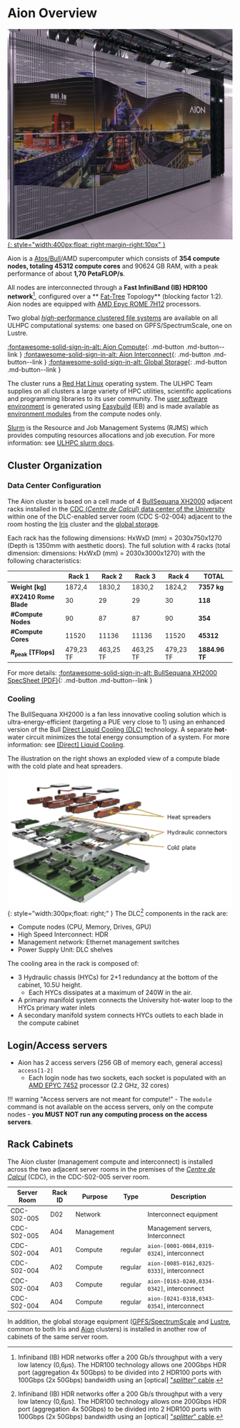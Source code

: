 # Aion Overview

[![](images/aion_compute_racks.jpg){: style="width:400px;float: right;margin-right:10px" }](BullSequanaXH2000_Features_Atos_supercomputers.pdf)

Aion is a [Atos/Bull](https://atos.net/en/solutions/high-performance-computing-hpc)/AMD supercomputer which consists of **354 compute nodes, totaling 45312 compute cores** and 90624 GB RAM,
with a peak performance of about **1,70 PetaFLOP/s**.

All nodes are interconnected through a **Fast InfiniBand (IB) HDR100 network**[^1], configured over a ** [Fat-Tree](https://clusterdesign.org/fat-trees/) Topology** (blocking factor 1:2).
Aion nodes are equipped with [AMD Epyc ROME 7H12](https://www.amd.com/en/products/cpu/amd-epyc-7h12) processors.

[^1]: Infiniband (IB) HDR networks offer a 200 Gb/s throughput with a very low latency (0,6$\mu$s). The HDR100 technology allows one 200Gbps HDR port (aggregation 4x 50Gbps) to be divided into 2 HDR100 ports with 100Gbps (2x 50Gbps) bandwidth using an [optical] ["_splitter_" cable](https://www.mellanox.com/related-docs/prod_cables/PB_MFS1S50-HxxxE_200Gbps_QSFP56_to_2x100Gbps_QSFP56_AOC.pdf).

Two global [_high_-performance clustered file systems](../../filesystems/index.md) are available on all ULHPC computational systems: one based on GPFS/SpectrumScale, one on Lustre.

[:fontawesome-solid-sign-in-alt: Aion Compute](compute.md){: .md-button .md-button--link } [:fontawesome-solid-sign-in-alt: Aion Interconnect](interconnect.md){: .md-button .md-button--link } [:fontawesome-solid-sign-in-alt: Global Storage](../../filesystems/index.md){: .md-button .md-button--link }

The cluster runs a [Red Hat Linux](https://www.redhat.com/) operating system.
The ULHPC Team supplies on all clusters a large variety of HPC utilities, scientific applications and programming libraries to its user community.
The [user software environment](../../software/index.md) is generated using [Easybuild](https://easybuild.readthedocs.io) (EB) and is made available as [environment modules](../../environment/modules.md) from the compute nodes only.

[Slurm](https://slurm.schedmd.com/documentation.html) is the Resource and Job Management Systems (RJMS) which provides computing resources allocations and job execution.
For more information: see [ULHPC slurm docs](../../slurm/index.md).

## Cluster Organization

### Data Center Configuration

The Aion cluster is based on a cell made of 4 [BullSequana XH2000](https://atos.net/en/solutions/high-performance-computing-hpc/bullsequana-x-supercomputers) adjacent racks installed in the [CDC (_Centre de Calcul_) data center of the University](../../data-center/index.md) within one of the DLC-enabled server room (CDC S-02-004) adjacent to the room hosting the [Iris](../iris/index.md) cluster and the [global storage](../../filesystems/index.md).

Each rack has the following dimensions: HxWxD (mm) = 2030x750x1270 (Depth is 1350mm with aesthetic doors).
The full solution with 4 racks (total dimension: dimensions: HxWxD (mm) = 2030x3000x1270) with the following characteristics:

|                              |    Rack 1 |    Rack 2 |    Rack 3 |    Rack 4 | __TOTAL__      |
|------------------------------|-----------|-----------|-----------|-----------|----------------|
| __Weight [kg]__              |    1872,4 |    1830,2 |    1830,2 |    1824,2 | __7357 kg__    |
| __#X2410 Rome Blade__        |        30 |        29 |        29 |        30 | __118__        |
| __#Compute Nodes__           |        90 |        87 |        87 |        90 | __354__        |
| __#Compute Cores__           |     11520 |     11136 |     11136 |     11520 | __45312__      |
| __$R_\text{peak}$ [TFlops]__ | 479,23 TF | 463,25 TF | 463,25 TF | 479,23 TF | __1884.96 TF__ |

For more details: [:fontawesome-solid-sign-in-alt: BullSequana XH2000 SpecSheet (PDF)](BullSequanaXH2000_Features_Atos_supercomputers.pdf){: .md-button .md-button--link }

### Cooling

The BullSequana XH2000 is a fan less innovative cooling solution which is ultra-energy-efficient (targeting a PUE very close to 1) using an enhanced version of the Bull [Direct Liquid Cooling (DLC)](../../data-center/index.md#direct-liquid-cooling) technology.
A separate **hot**-water circuit minimizes the total energy consumption of a system. For more information: see [[Direct] Liquid Cooling](../../data-center/index.md#direct-liquid-cooling).

The illustration on the right shows an exploded view of a compute blade with the cold plate and heat spreaders.
![](images/aion_DLC_blade_splitted_view.png){: style="width:300px;float: right;" }
The DLC[^1] components in the rack are:

* Compute nodes (CPU, Memory, Drives, GPU)
* High Speed Interconnect: HDR
* Management network: Ethernet management switches
* Power Supply Unit: DLC shelves

The cooling area in the rack is composed of:

* 3 Hydraulic chassis (HYCs) for 2+1 redundancy at the bottom of the cabinet, 10.5U height.
   - Each HYCs dissipates at a maximum of 240W in the air.
* A primary manifold system connects the University hot-water loop to the HYCs primary water inlets
* A secondary manifold system connects HYCs outlets to each blade in the compute cabinet

[^1]: All DLC components are built on a cold plate which cools all components by direct contact, except DIMMS for which custom heat spreaders evacuate the heat to the cold plate.


## Login/Access servers

* Aion has 2 access servers (256 GB of memory each, general access) `access[1-2]`
   - Each login node has two sockets, each socket is populated with an [AMD EPYC 7452](https://www.amd.com/fr/products/cpu/amd-epyc-7452) processor (2.2 GHz, 32 cores)

!!! warning "Access servers are not meant for compute!"
    - The `module` command is not available on the access servers, only on the compute nodes
    - **you MUST NOT run any computing process on the access servers**.


## Rack Cabinets

The Aion cluster (management compute and interconnect) is installed across the two adjacent server rooms in the premises of the [_Centre de Calcul_](../../data-center/index.md) (CDC), in the CDC-S02-005 server room.

| Server Room | Rack ID | Purpose    | Type    | Description                                |
|-------------|---------|------------|---------|--------------------------------------------|
| CDC-S02-005 | D02     | Network    |         | Interconnect equipment                     |
| CDC-S02-005 | A04     | Management |         | Management servers, Interconnect           |
| CDC-S02-004 | A01     | Compute    | regular | `aion-[0001-0084,0319-0324]`, interconnect |
| CDC-S02-004 | A02     | Compute    | regular | `aion-[0085-0162,0325-0333]`, interconnect |
| CDC-S02-004 | A03     | Compute    | regular | `aion-[0163-0240,0334-0342]`, interconnect |
| CDC-S02-004 | A04     | Compute    | regular | `aion-[0241-0318,0343-0354]`, interconnect |

In addition, the global storage equipment ([GPFS/SpectrumScale](../../filesystems/gpfs.md) and [Lustre](../../filesystems/lustre.md), common to both Iris and [Aion](../aion/index.md) clusters) is installed in another row of cabinets of the same server room.
